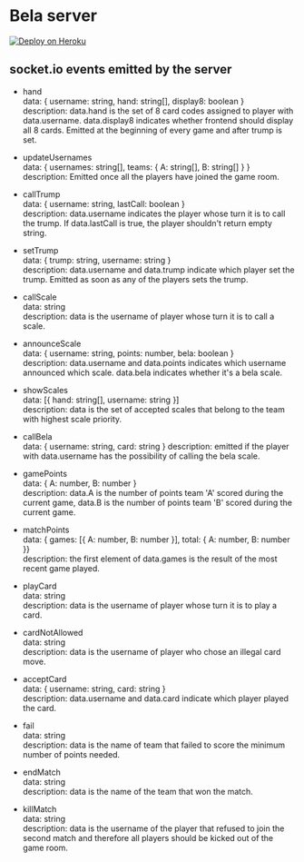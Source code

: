 # Bela server

[![Deploy on Heroku](https://www.herokucdn.com/deploy/button.png)](https://heroku.com/deploy)

## socket.io events emitted by the server

- hand  
data: { username: string, hand: string[], display8: boolean }  
description: data.hand is the set of 8 card codes assigned to player with data.username. data.display8 indicates whether frontend should display all 8 cards. Emitted at the beginning of every game and after trump is set.

- updateUsernames  
data: { usernames: string[], teams: { A: string[], B: string[] } }  
description: Emitted once all the players have joined the game room.

- callTrump  
data: { username: string, lastCall: boolean }  
description: data.username indicates the player whose turn it is to call the trump. If data.lastCall is true, the player shouldn't return empty string.

- setTrump  
data: { trump: string, username: string }  
description: data.username and data.trump indicate which player set the trump. Emitted as soon as any of the players sets the trump.

- callScale  
data: string  
description: data is the username of player whose turn it is to call a scale.

- announceScale  
data: { username: string, points: number, bela: boolean }  
description: data.username and data.points indicates which username announced which scale. data.bela indicates whether it's a bela scale.

- showScales  
data: [{ hand: string[], username: string }]  
description: data is the set of accepted scales that belong to the team with highest scale priority.

- callBela  
data: { username: string, card: string }
description: emitted if the player with data.username has the possibility of calling the bela scale.

- gamePoints  
data: { A: number, B: number }  
description: data.A is the number of points team 'A' scored during the current game, data.B is the number of points team 'B' scored during the current game.

- matchPoints  
data: { games: [{ A: number, B: number }], total: { A: number, B: number }}  
description: the first element of data.games is the result of the most recent game played.

- playCard  
data: string  
description: data is the username of player whose turn it is to play a card.

- cardNotAllowed  
data: string  
description: data is the username of player who chose an illegal card move.

- acceptCard  
data: { username: string, card: string }  
description: data.username and data.card indicate which player played the card.

- fail  
data: string  
description: data is the name of team that failed to score the minimum number of points needed.

- endMatch  
data: string  
description: data is the name of the team that won the match.

- killMatch  
data: string  
description: data is the username of the player that refused to join the second match and therefore all players should be kicked out of the game room.
